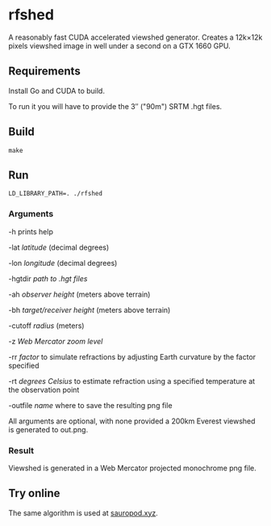 # rfshed
A reasonably fast CUDA accelerated viewshed generator. Creates a 12k×12k pixels viewshed image in well under a second on a GTX 1660 GPU.

## Requirements
Install Go and CUDA to build.

To run it you will have to provide the 3″ ("90m") SRTM .hgt files.

## Build
`make`

## Run
`LD_LIBRARY_PATH=. ./rfshed`

### Arguments
-h prints help

-lat *latitude* (decimal degrees)

-lon *longitude* (decimal degrees)

-hgtdir *path to .hgt files*

-ah *observer height* (meters above terrain)

-bh *target/receiver height* (meters above terrain)

-cutoff *radius* (meters)

-z *Web Mercator zoom level*

-rr *factor* to simulate refractions by adjusting Earth curvature by the factor specified

-rt *degrees Celsius* to estimate refraction using a specified temperature at the observation point

-outfile *name* where to save the resulting png file

All arguments are optional, with none provided a 200km Everest viewshed is generated to out.png.

### Result
Viewshed is generated in a Web Mercator projected monochrome png file.

## Try online
The same algorithm is used at [sauropod.xyz](https://sauropod.xyz/#37.9236,-121.8068,10z,tb,37.881726,-121.914661y).
